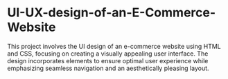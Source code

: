 # UI-UX-design-of-an-E-Commerce-Website

This project involves the UI design of an e-commerce website using HTML and CSS, focusing on creating a visually appealing user interface. The design incorporates elements to ensure optimal user experience while emphasizing seamless navigation and an aesthetically pleasing layout.
